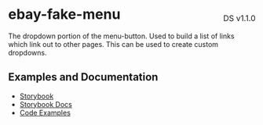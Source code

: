 <h1 style='display: flex; justify-content: space-between; align-items: center;'>
    <span>
        ebay-fake-menu
    </span>
    <span style='font-weight: normal; font-size: medium; margin-bottom: -15px;'>
        DS v1.1.0
    </span>
</h1>

The dropdown portion of the menu-button. Used to build a list of links which link out to other pages. This can be used to create custom dropdowns.

## Examples and Documentation

- [Storybook](https://ebay.github.io/ebayui-core/?path=/story/building-blocks-ebay-fake-menu)
- [Storybook Docs](https://ebay.github.io/ebayui-core/?path=/docs/building-blocks-ebay-fake-menu)
- [Code Examples](https://github.com/eBay/ebayui-core/tree/master/src/components/ebay-fake-menu/examples)
